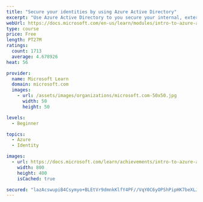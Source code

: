 ```yaml
---
title: "Secure your identities by using Azure Active Directory"
excerpt: "Use Azure Active Directory to you secure your internal, external, and customer identities."
webUrl: https://docs.microsoft.com/en-us/learn/modules/intro-to-azure-ad/
type: course
price: Free
length: PT27M
ratings:
  count: 1713
  average: 4.678926
heat: 56

provider:
  name: Microsoft Learn
  domain: microsoft.com
  images:
    - url: /assets/images/organizations/microsoft.com-50x50.jpg
      width: 50
      height: 50

levels:
  - Beginner

topics:
  - Azure
  - Identity

images:
  - url: https://docs.microsoft.com/learn/achievements/intro-to-azure-ad-social.png
    width: 800
    height: 400
    isCached: true

secured: "lazAcswupiB4Csymyo+BLEtVr9dmnkKlfY4PF//VqY0C6yOPShPipHK7beXLJRAvR2M+FI0wNot9use/Sw9pwgtWtpBIy0TrBqeQV4Gllet4XJ3RtVQReD+XGCUl4H/5X/ZAQX1DOYeO9xGDjsKZZAg8aBAkCFG57Q5km1UPnIPxZwPwZYbFURMxmcPidwb/LHyfFqTVgzsdV4nmYwKJeC4ZuSAxidYY4RW0TGnr9Gv+5tFxG4PumPX0AT9uj6xL2QER0FRk3DD5jR9ZN2RBbTQAvyYzrKS+ROk+Rn4/o64y7UVSNqzXu/6V1NCmLG2D39nqPKN0fc56kOl4Gs+EWC4W8HA8vTZhb3tw2NUYXw3O5Xa5ziIpY1qIFGiw9mkZgkMYfzmddes9ich2ZmWNO/khOMXQaQ3y/+EryiYRD2I=;1Xk0ttCwWtwpREM6ljRH6A=="
---
```



